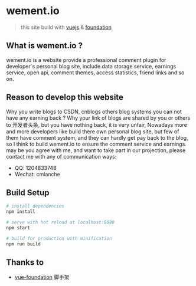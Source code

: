 # wement.io

> this site build with [vuejs](https://cn.vuejs.org) & [foundation](http://foundation.zurb.com)

## What is wement.io ?

wement.io is a website provide a professional comment plugin for developer`s personal blog site, include data storage service, earnings service, open api, comment themes, access statistics, friend links and so on.

## Reason to develop this website

Why you write blogs to CSDN, cnblogs others blog systems you can not have any earning back ? Why your link of blogs are shared by you or others to 开发者头条, but you have nothing back, it is very unfair, Nowadays more and more developers like build there own personal blog site, but few of them have comment system, and they can hardly get pay back to the blog, so I think to build wement.io to ensure the comment service and earnings. may be you agree with me, and want to take part in our projection, please contact me with any of communication ways:

* QQ: 1204833748
* Wechat: cmlanche

## Build Setup

``` bash
# install dependencies
npm install

# serve with hot reload at localhost:8080
npm start

# build for production with minification
npm run build
```

## Thanks to 

* [vue-foundation](https://github.com/vue-foundation/vue-foundation) 脚手架